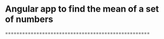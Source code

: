 # Angular app to find the mean of a set of numbers
===================================================
